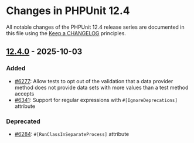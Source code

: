 # Changes in PHPUnit 12.4

All notable changes of the PHPUnit 12.4 release series are documented in this file using the [Keep a CHANGELOG](https://keepachangelog.com/) principles.

## [12.4.0] - 2025-10-03

### Added

* [#6277](https://github.com/sebastianbergmann/phpunit/issues/6277): Allow tests to opt out of the validation that a data provider method does not provide data sets with more values than a test method accepts
* [#6341](https://github.com/sebastianbergmann/phpunit/pull/6341): Support for regular expressions with `#[IgnoreDeprecations]` attribute

### Deprecated

* [#6284](https://github.com/sebastianbergmann/phpunit/issues/6284): `#[RunClassInSeparateProcess]` attribute

[12.4.0]: https://github.com/sebastianbergmann/phpunit/compare/12.3...main
